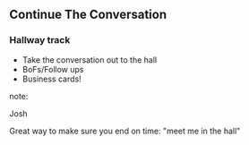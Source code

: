 ## Continue The Conversation

### Hallway track

* Take the conversation out to the hall
* BoFs/Follow ups
* Business cards!

note:

Josh

Great way to make sure you end on time: "meet me in the hall"
